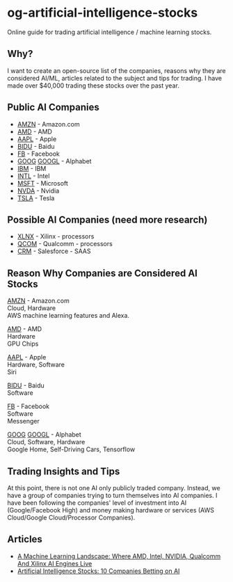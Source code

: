 # og-artificial-intelligence-stocks
Online guide for trading artificial intelligence / machine learning stocks. 

## Why?
I want to create an open-source list of the companies, reasons why they are considered AI/ML, articles related to the subject and tips for trading. I have made over $40,000 trading these stocks over the past year. 

## Public AI Companies

* [AMZN](http://www.cnbc.com/quotes/?symbol=AMZN) - Amazon.com
* [AMD](http://www.cnbc.com/quotes/?symbol=AMD) - AMD
* [AAPL](http://www.cnbc.com/quotes/?symbol=AAPL) - Apple
* [BIDU](http://www.cnbc.com/quotes/?symbol=BIDU) - Baidu
* [FB](http://www.cnbc.com/quotes/?symbol=FB) - Facebook
* [GOOG](http://www.cnbc.com/quotes/?symbol=GOOG) [GOOGL](http://www.cnbc.com/quotes/?symbol=GOOGL)  - Alphabet
* [IBM](http://www.cnbc.com/quotes/?symbol=IBM) - IBM
* [INTL](http://www.cnbc.com/quotes/?symbol=INTL) - Intel
* [MSFT](http://www.cnbc.com/quotes/?symbol=MSFT) - Microsoft
* [NVDA](http://www.cnbc.com/quotes/?symbol=NVDA) - Nvidia
* [TSLA](http://www.cnbc.com/quotes/?symbol=TSLA) - Tesla

## Possible AI Companies (need more research)
* [XLNX](http://www.cnbc.com/quotes/?symbol=XLNX) - Xilinx - processors
* [QCOM](http://www.cnbc.com/quotes/?symbol=QCOM) - Qualcomm - processors
* [CRM](http://www.cnbc.com/quotes/?symbol=CRM) - Salesforce - SAAS


## Reason Why Companies are Considered AI Stocks

[AMZN](http://www.cnbc.com/quotes/?symbol=AMZN) - Amazon.com  
Cloud, Hardware  
AWS machine learning features and Alexa.

[AMD](http://www.cnbc.com/quotes/?symbol=AMD) - AMD  
Hardware  
GPU Chips  

[AAPL](http://www.cnbc.com/quotes/?symbol=AAPL) - Apple  
Hardware, Software  
Siri  

[BIDU](http://www.cnbc.com/quotes/?symbol=BIDU) - Baidu  
Software  

[FB](http://www.cnbc.com/quotes/?symbol=FB) - Facebook  
Software  
Messenger  

[GOOG](http://www.cnbc.com/quotes/?symbol=GOOG) [GOOGL](http://www.cnbc.com/quotes/?symbol=GOOGL)  - Alphabet  
Cloud, Software, Hardware  
Google Home, Self-Driving Cars, Tensorflow

## Trading Insights and Tips
At this point, there is not one AI only publicly traded company. Instead, we have a group of companies trying to turn themselves into AI companies. I have been following the companies' level of investment into AI (Google/Facebook High) and money making hardware or services (AWS Cloud/Google Cloud/Processor Companies).  

## Articles
* [A Machine Learning Landscape: Where AMD, Intel, NVIDIA, Qualcomm And Xilinx AI Engines Live](https://www.forbes.com/sites/moorinsights/2017/03/03/a-machine-learning-landscape-where-amd-intel-nvidia-qualcomm-and-xilinx-ai-engines-live/#1968fcaa742f)
* [Artificial Intelligence Stocks: 10 Companies Betting on AI](http://money.usnews.com/investing/articles/2017-03-31/artificial-intelligence-stocks-10-companies-betting-on-ai)
